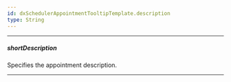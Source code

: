 ```yaml
---
id: dxSchedulerAppointmentTooltipTemplate.description
type: String
---
```

---
##### shortDescription
Specifies the appointment description.

---
